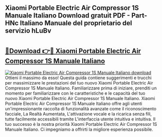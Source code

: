 ## Xiaomi Portable Electric Air Compressor 1S Manuale Italiano Download gratuit PDF - Part-HNc Italiano Manuale del proprietario del servizio hLuBv

# <h2><a href="http://dfaf6uj.blite.top/?on=Xiaomi+Portable+Electric+Air+Compressor+1S+Manuale+Italiano">🔗Download 👉🔴 Xiaomi Portable Electric Air Compressor 1S Manuale Italiano</a></h2>

[![Xiaomi Portable Electric Air Compressor 1S Manuale Italiano download](https://i.imgur.com/lujVjoI.png)](http://dfaf6uj.blite.top/?on=Xiaomi+Portable+Electric+Air+Compressor+1S+Manuale+Italiano)
Ottieni il massimo da esso! Questa guida contiene suggerimenti e trucchi per massimizzare le prestazioni del tuo nuovo Xiaomi Portable Electric Air Compressor 1S Manuale Italiano. Familiarizzare prima di iniziare, prenditi un momento per familiarizzare con le caratteristiche e le capacità del tuo nuovo Xiaomi Portable Electric Air Compressor 1S Manuale Italiano. Xiaomi Portable Electric Air Compressor 1S Manuale Italiano offre agli utenti un'impressionante raccolta di funzionalità avanzate come il riconoscimento facciale, La Realtà Aumentata, L'attivazione vocale e la ricarica senza fili, tutte facilmente accessibili tramite L'interfaccia utente intuitiva e intuitiva. Il tuo successo è la nostra priorità Xiaomi Portable Electric Air Compressor 1S Manuale Italiano. Ci impegniamo a offrirti la migliore esperienza possibile.
